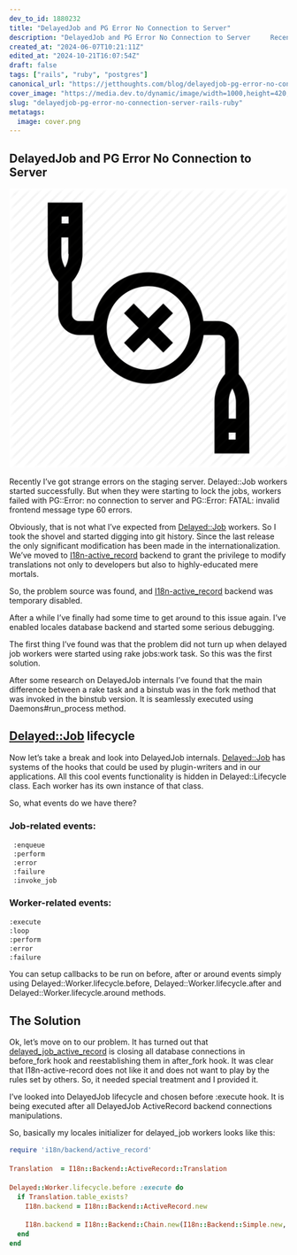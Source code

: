 ```yaml
---
dev_to_id: 1880232
title: "DelayedJob and PG Error No Connection to Server"
description: "DelayedJob and PG Error No Connection to Server     Recently I’ve got strange errors on the..."
created_at: "2024-06-07T10:21:11Z"
edited_at: "2024-10-21T16:07:54Z"
draft: false
tags: ["rails", "ruby", "postgres"]
canonical_url: "https://jetthoughts.com/blog/delayedjob-pg-error-no-connection-server-rails-ruby/"
cover_image: "https://media.dev.to/dynamic/image/width=1000,height=420,fit=cover,gravity=auto,format=auto/https%3A%2F%2Fraw.githubusercontent.com%2Fjetthoughts%2Fjetthoughts.github.io%2Fmaster%2Fstatic%2Fassets%2Fimg%2Fblog%2Fdelayedjob-pg-error-no-connection-server-rails-ruby%2Ffile_0.png"
slug: "delayedjob-pg-error-no-connection-server-rails-ruby"
metatags:
  image: cover.png
---
```


## DelayedJob and PG Error No Connection to Server

![](file_0.png)

Recently I’ve got strange errors on the staging server. Delayed::Job workers started successfully. But when they were starting to lock the jobs, workers failed with PG::Error: no connection to server and PG::Error: FATAL: invalid frontend message type 60 errors.

Obviously, that is not what I’ve expected from [Delayed::Job](https://github.com/collectiveidea/delayed_job) workers. So I took the shovel and started digging into git history. Since the last release the only significant modification has been made in the internationalization. We’ve moved to [I18n-active_record](https://github.com/svenfuchs/i18n-active_record) backend to grant the privilege to modify translations not only to developers but also to highly-educated mere mortals.

So, the problem source was found, and [I18n-active_record](https://github.com/svenfuchs/i18n-active_record) backend was temporary disabled.

After a while I’ve finally had some time to get around to this issue again. I’ve enabled locales database backend and started some serious debugging.

The first thing I’ve found was that the problem did not turn up when delayed job workers were started using rake jobs:work task. So this was the first solution.

After some research on DelayedJob internals I’ve found that the main difference between a rake task and a binstub was in the fork method that was invoked in the binstub version. It is seamlessly executed using Daemons#run_process method.

## [Delayed::Job](https://github.com/collectiveidea/delayed_job) lifecycle

Now let’s take a break and look into DelayedJob internals. [Delayed::Job](https://github.com/collectiveidea/delayed_job) has systems of the hooks that could be used by plugin-writers and in our applications. All this cool events functionality is hidden in Delayed::Lifecycle class. Each worker has its own instance of that class.

So, what events do we have there?

### Job-related events:

```
 :enqueue
 :perform
 :error
 :failure
 :invoke_job
```

### Worker-related events:

```
:execute
:loop
:perform
:error
:failure
```

You can setup callbacks to be run on before, after or around events simply using Delayed::Worker.lifecycle.before, Delayed::Worker.lifecycle.after and Delayed::Worker.lifecycle.around methods.

## The Solution

Ok, let’s move on to our problem. It has turned out that [delayed_job_active_record](https://github.com/collectiveidea/delayed_job_active_record) is closing all database connections in before_fork hook and reestablishing them in after_fork hook. It was clear that I18n-active-record does not like it and does not want to play by the rules set by others. So, it needed special treatment and I provided it.

I’ve looked into DelayedJob lifecycle and chosen before :execute hook. It is being executed after all DelayedJob ActiveRecord backend connections manipulations.

So, basically my locales initializer for delayed_job workers looks like this:

```ruby
require 'i18n/backend/active_record'
  
Translation  = I18n::Backend::ActiveRecord::Translation

Delayed::Worker.lifecycle.before :execute do
  if Translation.table_exists?
    I18n.backend = I18n::Backend::ActiveRecord.new

    I18n.backend = I18n::Backend::Chain.new(I18n::Backend::Simple.new, I18n.backend)
  end
end
```
